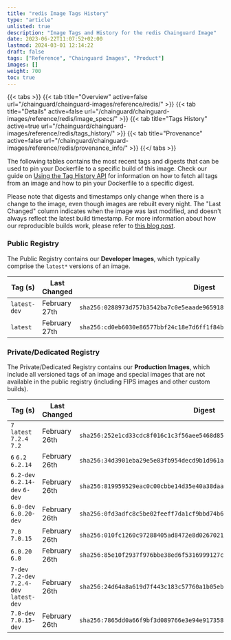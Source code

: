 ```yaml
---
title: "redis Image Tags History"
type: "article"
unlisted: true
description: "Image Tags and History for the redis Chainguard Image"
date: 2023-06-22T11:07:52+02:00
lastmod: 2024-03-01 12:14:22
draft: false
tags: ["Reference", "Chainguard Images", "Product"]
images: []
weight: 700
toc: true
---
```


{{< tabs >}}
{{< tab title="Overview" active=false url="/chainguard/chainguard-images/reference/redis/" >}}
{{< tab title="Details" active=false url="/chainguard/chainguard-images/reference/redis/image_specs/" >}}
{{< tab title="Tags History" active=true url="/chainguard/chainguard-images/reference/redis/tags_history/" >}}
{{< tab title="Provenance" active=false url="/chainguard/chainguard-images/reference/redis/provenance_info/" >}}
{{</ tabs >}}

The following tables contains the most recent tags and digests that can be used to pin your Dockerfile to a specific build of this image. Check our guide on [Using the Tag History API](/chainguard/chainguard-images/using-the-tag-history-api/) for information on how to fetch all tags from an image and how to pin your Dockerfile to a specific digest.

Please note that digests and timestamps only change when there is a change to the image, even though images are rebuilt every night. The "Last Changed" column indicates when the image was last modified, and doesn't always reflect the latest build timestamp. For more information about how our reproducible builds work, please refer to [this blog post](https://www.chainguard.dev/unchained/reproducing-chainguards-reproducible-image-builds).

### Public Registry
The Public Registry contains our **Developer Images**, which typically comprise the `latest*` versions of an image.

| Tag (s)       | Last Changed  | Digest                                                                    |
|---------------|---------------|---------------------------------------------------------------------------|
|  `latest-dev` | February 27th | `sha256:0288973d757b3542ba7c0e5eaade9659182db434460f3918eb0346716a80cfd5` |
|  `latest`     | February 27th | `sha256:cd0eb6030e86577bbf24c18e7d6ff1f84b2bce4b9f1d74f2bd0fba170e728165` |


### Private/Dedicated Registry
The Private/Dedicated Registry contains our **Production Images**, which include all versioned tags of an image and special images that are not available in the public registry (including FIPS images and other custom builds).

| Tag (s)                                     | Last Changed  | Digest                                                                    |
|---------------------------------------------|---------------|---------------------------------------------------------------------------|
|  `7` `latest` `7.2.4` `7.2`                 | February 26th | `sha256:252e1cd33cdc8f016c1c3f56aee5468d85a6ee8c70b3ae632e386cea334f324c` |
|  `6` `6.2` `6.2.14`                         | February 26th | `sha256:34d3901eba29e5e83fb954decd9b1d961a45caef6e2ec7e97907ed37bdd7f6de` |
|  `6.2-dev` `6.2.14-dev` `6-dev`             | February 26th | `sha256:819959529eac0c00cbbe14d35e40a38daaadc55124b01f4cd596f30247208517` |
|  `6.0-dev` `6.0.20-dev`                     | February 26th | `sha256:0fd3adfc8c5be02feeff7da1cf9bbd74b63990a6e0e1e12087441630cdb4ddb9` |
|  `7.0` `7.0.15`                             | February 26th | `sha256:010fc1260c97288405ad8472e8d0267021029c3bc4060429191d2749c270140a` |
|  `6.0.20` `6.0`                             | February 26th | `sha256:85e10f2937f976bbe38ed6f5316999127c7bad14d5b060be60863078566a0f4c` |
|  `7-dev` `7.2-dev` `7.2.4-dev` `latest-dev` | February 26th | `sha256:24d64a8a619d7f443c183c57760a1b05eb71816b6c6cde43903e9973899817dc` |
|  `7.0-dev` `7.0.15-dev`                     | February 26th | `sha256:7865dd0a66f9bf3d089766e3e94e9173588cdbf5fafacc406ccfb30b58f0314e` |

